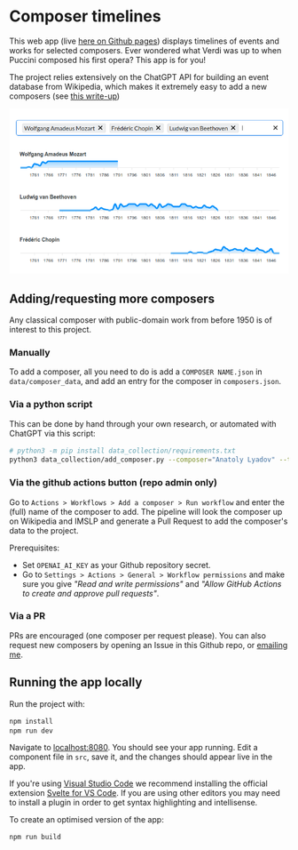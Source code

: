 # Composer timelines

This web app (live [here on Github pages](https://zulko.github.io/composer-timelines/?selectedComposers=Giacomo+Puccini%2CGiuseppe+Verdi%2CGaetano+Donizetti%2CGioachino+Rossini%2CVincenzo+Bellini)) displays timelines of events and works for selected composers. Ever wondered what Verdi was up to when Puccini composed his first opera? This app is for you!

The project relies extensively on the ChatGPT API for building an event database from Wikipedia, which makes it extremely easy to add a new composers (see [this write-up](https://github.com/Zulko/composer-timelines/blob/main/docs/write-up.md))

<center><img src='./docs/screenshot.png'/></center>

## Adding/requesting more composers

Any classical composer with public-domain work from before 1950 is of interest to this project.

### Manually

To add a composer, all you need to do is add a `COMPOSER NAME.json` in `data/composer_data`, and add an entry for the composer in `composers.json`.

### Via a python script

This can be done by hand through your own research, or automated with ChatGPT via this script:

```bash
# python3 -m pip install data_collection/requirements.txt
python3 data_collection/add_composer.py --composer="Anatoly Lyadov" --target=public/data/
```

### Via the github actions button (repo admin only)

Go to `Actions > Workflows > Add a composer > Run workflow` and enter the (full) name of the composer to add. The pipeline will look the composer up on Wikipedia and IMSLP and generate a Pull Request to add the composer's data to the project. 

Prerequisites:
- Set `OPENAI_AI_KEY` as your Github repository secret.
- Go to `Settings > Actions > General > Workflow permissions` and make sure you give *"Read and write permissions"* and *"Allow GitHub Actions to create and approve pull requests"*.

### Via a PR

PRs are encouraged (one composer per request please). You can also request new composers by opening an Issue in this Github repo, or [emailing me](mailto:valentin.zulkower+@gmail.com?subject=Composer%20timelines%3A%20new%20composers%20request").

## Running the app locally

Run the project with:

```bash
npm install
npm run dev
```

Navigate to [localhost:8080](http://localhost:8080). You should see your app running. Edit a component file in `src`, save it, and the changes should appear live in the app.

If you're using [Visual Studio Code](https://code.visualstudio.com/) we recommend installing the official extension [Svelte for VS Code](https://marketplace.visualstudio.com/items?itemName=svelte.svelte-vscode). If you are using other editors you may need to install a plugin in order to get syntax highlighting and intellisense.

To create an optimised version of the app:

```bash
npm run build
```
